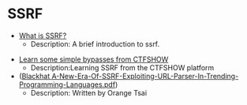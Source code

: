 # SSRF

- [What is SSRF?](https://github.com/Stakcery/Web-Security/blob/main/SSRF/data/SSRF%E7%AE%80%E8%A6%81%E4%BB%8B%E7%BB%8D.md)
  - Description: A brief introduction to ssrf.

+ [Learn some simple bypasses from CTFSHOW](https://github.com/Stakcery/Web-Security/blob/main/SSRF/data/CTFSHOW-SSRF-WP.md)
  - Description:Learning SSRF from the CTFSHOW platform
+ ([Blackhat A-New-Era-Of-SSRF-Exploiting-URL-Parser-In-Trending-Programming-Languages.pdf](https://www.blackhat.com/docs/us-17/thursday/us-17-Tsai-A-New-Era-Of-SSRF-Exploiting-URL-Parser-In-Trending-Programming-Languages.pdf))
  - Description: Written by Orange Tsai
